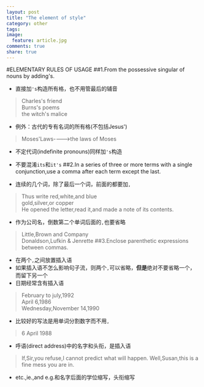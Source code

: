 ```yaml
---
layout: post
title: "The element of style"
category: other
tags: 
image:
  feature: article.jpg
comments: true
share: true
---
```


#ELEMENTARY RULES OF USAGE
##1.From the possessive singular of nouns by adding's.  

- 直接加`'s`构造所有格，也不用管最后的辅音
>Charles's friend  
 Burns's poems  
 the witch's malice  
- 例外：古代的专有名词的所有格(不包括Jesus')
> Moses'Laws---->the laws of Moses
- 不定代词(indefinite pronouns)同样加`'s`构造
- 不要混淆`its`和`it's`
##2.In a series of three or more terms with a single conjunction,use a comma after each term except the last.

- 连续的几个词，除了最后一个词，前面的都要加`,`
>Thus write
    red,white,and blue  
    gold,silver,or copper  
    He opened the letter,read it,and made a note of its contents.  
- 作为公司名，倒数第二个单词后面的`,`也要省略
>Little,Brown and Company  
 Donaldson,Lufkin & Jenrette
##3.Enclose parenthetic expressions between commas.
- 在两个`,`之间放置插入语
- 如果插入语不怎么影响句子流，则两个`,`可以省略，**但是**绝对不要省略一个，而留下另一个
- 日期经常含有插入语
>February to july,1992  
 April 6,1986  
 Wednesday,November 14,1990  
- 比较好的写法是用单词分割数字而不用`,`
>6 April 1988  

- 呼语(direct address)中的名字和头衔，是插入语
> If,Sir,you refuse,I cannot predict what will happen.
> Well,Susan,this is a fine mess you are in.

- etc.,ie.,and e.g.和名字后面的学位缩写，头衔缩写